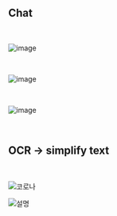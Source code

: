 ## Chat
<br>

![image](https://github.com/user-attachments/assets/413bc49b-ed15-4f88-9547-e296583fa92d)

<br>

![image](https://github.com/user-attachments/assets/f3fd8a03-80b2-43a2-b919-d5cb00edef3d)

<br>

![image](https://github.com/user-attachments/assets/d1aea1df-04a1-4a86-9d2e-c6697705896c)


<br>

## OCR -> simplify text
<br>


![코로나](https://github.com/user-attachments/assets/98916b42-4bc2-4b63-a0ce-7efd7c7341b9)

![설명](https://github.com/user-attachments/assets/29f2cf41-3af3-4b8b-8bd1-2039d60269a2)

